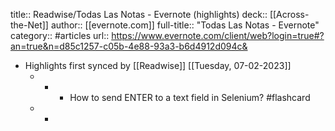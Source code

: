 title:: Readwise/Todas Las Notas - Evernote (highlights)
deck:: [[Across-the-Net]]
author:: [[evernote.com]]
full-title:: "Todas Las Notas - Evernote"
category:: #articles
url:: https://www.evernote.com/client/web?login=true#?an=true&n=d85c1257-c05b-4e88-93a3-b6d4912d094c&

- Highlights first synced by [[Readwise]] [[Tuesday, 07-02-2023]]
	- -
		- How to send ENTER to a text field in Selenium? #flashcard
	- -